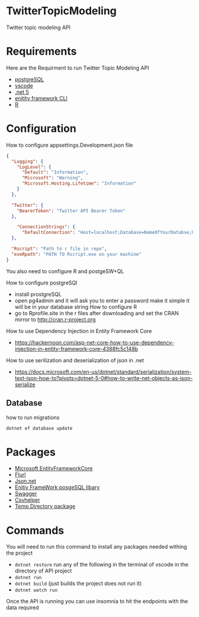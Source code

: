 # TwitterTopicModeling
Twitter topic modeling API 


# Requirements
Here are the Requirment to run Twitter Topic Modeling API
- [postgreSQL](https://www.enterprisedb.com/downloads/postgres-postgresql-downloads)
- [vscode](https://code.visualstudio.com/download)
- [.net 5](https://dotnet.microsoft.com/download/dotnet/5.0)
- [enitity framework CLI](https://docs.microsoft.com/en-us/ef/core/cli/dotnet)
- [R](https://www.r-project.org/)


# Configuration 
How to configure appsettings.Development.json file
```json
{
  "Logging": {
    "LogLevel": {
      "Default": "Information",
      "Microsoft": "Warning",
      "Microsoft.Hosting.Lifetime": "Information"
    }
  },

  "Twitter": {
    "BearerToken": "Twitter API Bearer Token"
  },

    "ConnectionStrings": {
      "DefaultConnection": "Host=localhost;Database=NameOfYourDatabse;Username=postgres(nomrally posges if you are using it);Password= password that you setup in pg4admin"
  },

  "Rscript": "Path to r file in repo",
  "exeRpath": "PATH TO Rscript.exe on your machine"
}

```
You also need to configure R and postgeSW+QL

How to configure postgreSQl
- install prostgreSQL 
- open pg4admin and it will ask you to enter a password make it simple it will be in your database string
How to configure R
- go to Rprofile.site in the r files after downloading and set the CRAN mirror to http://cran.r-project.org



How to use Dependency Injection in Entity Framework Core 
- https://hackernoon.com/asp-net-core-how-to-use-dependency-injection-in-entity-framework-core-4388fc5c148b 

How to use serilization and deserialization of json in .net 
- https://docs.microsoft.com/en-us/dotnet/standard/serialization/system-text-json-how-to?pivots=dotnet-5-0#how-to-write-net-objects-as-json-serialize

## Database
how to run migrations
```powershell
dotnet ef database update
```

# Packages
- [Microsoft EntityFrameworkCore](https://github.com/dotnet/efcore)
- [Flurl](https://github.com/tmenier/Flurl)
- [Json.net](https://github.com/JamesNK/Newtonsoft.Json)
- [Enitiy FrameWork posgeSQL libary](https://www.npgsql.org/)
- [Swagger](https://github.com/swagger-api/swagger-ui)
- [Csvhelper](https://joshclose.github.io/CsvHelper/)
- [Temp Directory package](https://gist.github.com/JoeHartzell/ab6ebd4af690c79e84c728f5da367dcc)

# Commands 
You will need to run this command to install any packages needed withing the project
- `dotnet restore`
run any of the following in the terminal of vscode in the directory of API project
- `dotnet run`
- `dotnet build` (just builds the project does not run it)
- `dotnet watch run`

Once the API is running you can use insomnia to hit the endpoints with the data required
